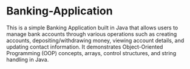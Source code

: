 # Banking-Application
This is a simple Banking Application built in Java that allows users to manage bank accounts through various operations such as creating accounts, depositing/withdrawing money, viewing account details, and updating contact information.
It demonstrates Object-Oriented Programming (OOP) concepts, arrays, control structures, and string handling in Java.
